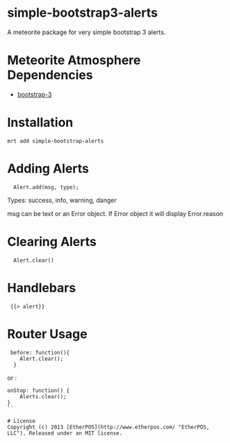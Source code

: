 # simple-bootstrap3-alerts

A meteorite package for very simple bootstrap 3 alerts.

# Meteorite Atmosphere Dependencies
* [bootstrap-3](https://atmosphere.meteor.com/package/bootstrap-3 "bootstrap-e")

# Installation

    mrt add simple-bootstrap-alerts

# Adding Alerts

```
  Alert.add(msg, type);

```

Types: success, info, warning, danger

msg can be text or an Error object.  If Error object it will display Error.reason

# Clearing Alerts

```
  Alert.clear()
```

# Handlebars 

```
 {{> alert}}
```

# Router Usage
 
```
 before: function(){
    Alert.clear();
  }
```

or : 
```
onStop: function() {
    Alerts.clear();
}
``

# License
Copyright (c) 2013 [EtherPOS](http://www.etherpos.com/ "EtherPOS, LLC"). Released under an MIT license.
